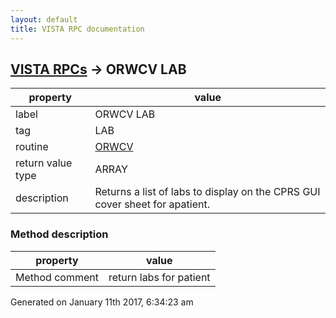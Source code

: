 ```yaml
---
layout: default
title: VISTA RPC documentation
---
```




## [VISTA RPCs](TableOfContent.md) &#8594; ORWCV LAB 

 property | value 
--- | --- 
 label | ORWCV LAB
 tag | LAB
 routine | [ORWCV](http://code.osehra.org/dox/Routine_ORWCV_source.html)
 return value type | ARRAY
 description | Returns a list of labs to display on the CPRS GUI cover sheet for apatient.


### Method description

 property | value 
--- | --- 
 Method comment | return labs for patient




Generated on January 11th 2017, 6:34:23 am